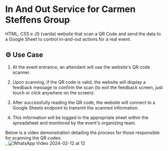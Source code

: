 # In And Out Service for Carmen Steffens Group
HTML, CSS e JS (vanila) website that scan a QR Code and send the data to a Google Sheet to control in-and-out actions for a real event.

## ⚙️ Use Case

1. At the event entrance, an attendant will use the website's QR code scanner.

2. Upon scanning, if the QR code is valid, the website will display a feedback message to confirm the scan (to exit the feedback screen, just touch or click anywhere on the screen).

3. After successfully reading the QR code, the website will connect to a Google Sheets endpoint to transmit the scanned information.

4. This information will be logged in the appropriate sheet within the spreadsheet and monitored by the event's organizing team.

Below is a video demonstration detailing the process for those responsible for scanning the QR codes:
<br>
_
![WhatsApp Video 2024-02-12 at 12](https://github.com/jmlandi/in-and-out-CS/assets/98327875/01b14069-00b5-4aa1-ad29-3d9a6dd98721)
